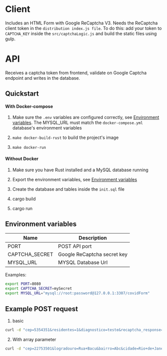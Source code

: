 # Client

Includes an HTML Form with Google ReCaptcha V3. Needs the ReCaptcha client token in the `distribution index.js file`.
To do this: add your token to `CAPTCHA_KEY` inside the `src/captchaLogic.js` and build the static files using gulp.

# API

Receives a captcha token from frontend, validate on Google Captcha endpoint and writes in the database.

## Quickstart

#### With Docker-compose

1. Make sure the `.env` variables are configured correctly, see [Environment variables](#environment-variables). The MYSQL_URL must match the `docker-compose.yml` database's environment variables

2. `make docker-build-rust` to build the project's image

3. `make docker-run`

#### Without Docker

1. Make sure you have Rust installed and a MySQL database running

2. Export the environment variables, see [Environment variables](#environment-variables)

3. Create the database and tables inside the `init.sql` file

3. cargo build

4. cargo run


## Environment variables

| Name           | Description                 |
|----------------|-----------------------------|
| PORT           | POST API port               |
| CAPTCHA_SECRET | Google ReCaptcha secret key |
| MYSQL_URL      | MYSQL Database Url          |

Examples:

```bash
export PORT=8080
export CAPTCHA_SECRET=mySecret
export MYSQL_URL="mysql://root:password@127.0.0.1:3307/covidForm"
```

## Example POST request

1. basic

```bash
curl -d "cep=5354351&residentes=1&diagnostico=teste&recaptcha_response=03AGddagsdgja" -X POST http://localhost:8080/validate

```

2. With array parameter

```bash
curl -d "cep=22753501&logradouro=Rua+Bacu&bairro=Abc&cidade=Rio+de+Janeiro&estado=RJ&trabSaude=y&idade=23&sexo=m&sintomas%5B%5D=DorDeCabeca&sintomas%5B%5D=PerdaDePaladar&sintomas%5B%5D=Diarreia&dataSintoma=2020-05-13&atendimentoMes=y&parenteConfirmado=n&casoSuspeito=nsi&casoConfirmado=y&recaptcha_response=aoidhbiuaf8392" -X POST http://localhost:8080/validate
```

